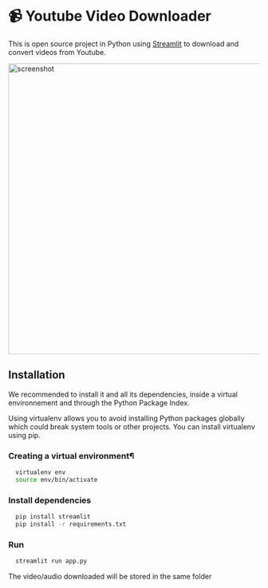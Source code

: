 # 📹 Youtube Video Downloader

This is open source project in Python using [Streamlit](https://streamlit.io/) to download and convert videos from Youtube.

<img width="583" alt="screenshot" src="https://s3.us-west-2.amazonaws.com/secure.notion-static.com/7c83ebed-4213-4ac2-b360-4594411cdb37/Capture_decran_2022-11-05_a_15.02.09.png?X-Amz-Algorithm=AWS4-HMAC-SHA256&X-Amz-Content-Sha256=UNSIGNED-PAYLOAD&X-Amz-Credential=AKIAT73L2G45EIPT3X45%2F20221105%2Fus-west-2%2Fs3%2Faws4_request&X-Amz-Date=20221105T142658Z&X-Amz-Expires=86400&X-Amz-Signature=ab64dc4a717aea77c04500f546f9d0b628c99954bd87eb1beb9ffe7080b7e941&X-Amz-SignedHeaders=host&response-content-disposition=filename%3D%22Capture%2520d%25E2%2580%2599e%25CC%2581cran%25202022-11-05%2520a%25CC%2580%252015.02.09.png%22&x-id=GetObject">


## Installation

We recommended to install it and all its dependencies, inside a virtual environnement and through the Python Package Index.

Using virtualenv allows you to avoid installing Python packages globally which could break system tools or other projects. You can install virtualenv using pip.
### Creating a virtual environment¶ 
```bash
  virtualenv env
  source env/bin/activate
```
### Install dependencies
```bash
  pip install streamlit
  pip install -r requirements.txt  
```
### Run
```bash
  streamlit run app.py
```

The video/audio downloaded will be stored in the same folder


